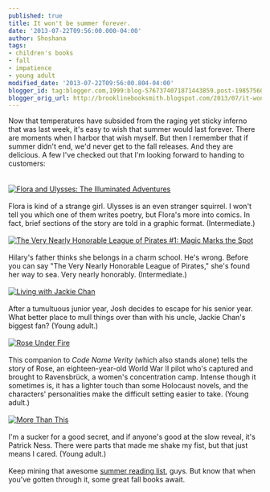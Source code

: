 ```yaml
---
published: true
title: It won't be summer forever.
date: '2013-07-22T09:56:00.000-04:00'
author: Shoshana
tags:
- children's books
- fall
- impatience
- young adult
modified_date: '2013-07-22T09:56:00.804-04:00'
blogger_id: tag:blogger.com,1999:blog-5767374071871443859.post-1985756028886815034
blogger_orig_url: http://brooklinebooksmith.blogspot.com/2013/07/it-wont-be-summer-forever.html
---
```


Now that temperatures have subsided from the raging yet sticky inferno that was last week, it's easy to wish that summer would last forever. There are moments when I harbor that wish myself. But then I remember that if summer didn't end, we'd never get to the fall releases. And they are delicious. A few I've checked out that I'm looking forward to handing to customers:<br /><br /><br /><a href="http://www.brooklinebooksmith-shop.com/book/v/9780763660406"><img src="http://images.booksense.com/images/books/406/660/FC9780763660406.JPG" title="Flora and Ulysses: The Illuminated Adventures" /></a><br /><br />Flora is kind of a strange girl. Ulysses is an even stranger squirrel. I won't tell you which one of them writes poetry, but Flora's more into comics. In fact, brief sections of the story are told in a graphic format. (Intermediate.)<br /><br /><a href="http://www.brooklinebooksmith-shop.com/book/v/9780062194343"><img src="http://images.booksense.com/images/books/343/194/FC9780062194343.JPG" title="The Very Nearly Honorable League of Pirates #1: Magic Marks the Spot" /></a><br /><br />Hilary's father thinks she belongs in a charm school. He's wrong. Before you can say "The Very Nearly Honorable League of Pirates," she's found her way to sea. Very nearly honorably. (Intermediate.)<br /><br /><a href="http://www.brooklinebooksmith-shop.com/book/v/9780763662806"><img src="http://images.booksense.com/images/books/806/662/FC9780763662806.JPG" title="Living with Jackie Chan" /></a><br /><br />After a tumultuous junior year, Josh decides to escape for his senior year. What better place to mull things over than with his uncle, Jackie Chan's biggest fan? (Young adult.)<br /><br /><a href="http://www.brooklinebooksmith-shop.com/book/v/9781423183099"><img src="http://images.booksense.com/images/books/099/183/FC9781423183099.JPG" title="Rose Under Fire" /></a><br /><br />This companion to <em>Code Name Verity</em> (which also stands alone) tells the story of Rose, an eighteen-year-old&nbsp;World War II pilot who's captured and brought to Ravensbrück, a women's concentration camp. Intense though it sometimes is, it has a lighter touch than some Holocaust novels, and the characters' personalities make the difficult setting easier to take. (Young adult.)<br /><br /><a href="http://www.brooklinebooksmith-shop.com/book/v/9780763662585"><img src="http://images.booksense.com/images/books/585/662/FC9780763662585.JPG" title="More Than This" /></a><br /><br />I'm a sucker for a good secret, and if anyone's good at the slow reveal, it's Patrick Ness. There were parts that made me shake my fist, but that just means I cared. (Young adult.)<br /><br />Keep mining that awesome <a href="http://brooklinesummerreading.weebly.com/">summer reading list</a>, guys. But know that when you've gotten through it, some great fall books await.
